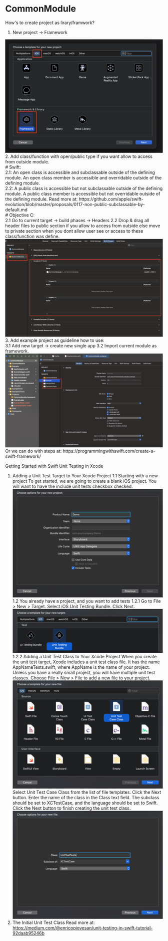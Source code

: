 # CommonModule
How's to create project as lirary/framwork?
1. New project -> Framework
<img src= "https://github.com/wata-chinhtran/CommonModule/blob/master/create_framework_ex.png" />
2. Add class/function with open/public type if you want allow to access from outside module.</br>
    # Swift:</br>
    2.1: An open class is accessible and subclassable outside of the defining module. An open class member is accessible and overridable outside of the defining module.</br>
    2.2: A public class is accessible but not subclassable outside of the defining module. A public class member is accessible but not overridable outside of the defining module.
    Read more at: https://github.com/apple/swift-evolution/blob/master/proposals/0117-non-public-subclassable-by-default.md </br>
    # Objective C: </br>
    2.1 Go to current target -> build phases -> Headers
    2.2 Drop & drag all header files to public section if you allow to access from outside else move to private section when you dont allow user see or access to these class/function was define.
    <img src= "https://github.com/wata-chinhtran/CommonModule/blob/master/public_file_objective_c.png" />
3. Add example project as guideline how to use: </br>
    3.1 Add new target -> create new single app
    3.2 Import current module as framework. </br>    
    <img src= "https://github.com/wata-chinhtran/CommonModule/blob/master/add_example.png" />
    Or we can do with steps at: https://programmingwithswift.com/create-a-swift-framework/ 
    
Getting Started with Swift Unit Testing in Xcode
1. Adding a Unit Test Target to Your Xcode Project
    1.1 Starting with a new project
    To get started, we are going to create a blank iOS project. You will want to have the include unit tests checkbox checked.    
    <img src= "https://github.com/wata-chinhtran/CommonModule/blob/master/ut_new_proj.png" />
    1.2 You already have a project, and you want to add tests
        1.2.1 Go to File > New > Target. Select iOS Unit Testing Bundle. Click Next.
        <img src= "https://github.com/wata-chinhtran/CommonModule/blob/master/ut_exist_proj.png" />
        1.2.2 Adding a Unit Test Class to Your Xcode Project
        When you create the unit test target, Xcode includes a unit test class file. It has the name AppNameTests.swift, where AppName is the name of your project. Unless you have a really small project, you will have multiple unit test classes.
        Choose File > New > File to add a new file to your project.
        <img src= "https://github.com/wata-chinhtran/CommonModule/blob/master/ut_create_test_case_class.png" />
        Select Unit Test Case Class from the list of file templates. Click the Next button.
        Enter the name of the class in the Class text field. The subclass should be set to XCTestCase, and the language should be set to Swift. Click the Next button to finish creating the unit test class.
        <img src= "https://github.com/wata-chinhtran/CommonModule/blob/master/ut_select_test_case_class.png" />
2. The Initial Unit Test Class
Read more at: https://medium.com/@enricopiovesan/unit-testing-in-swift-tutorial-92daab95246b









